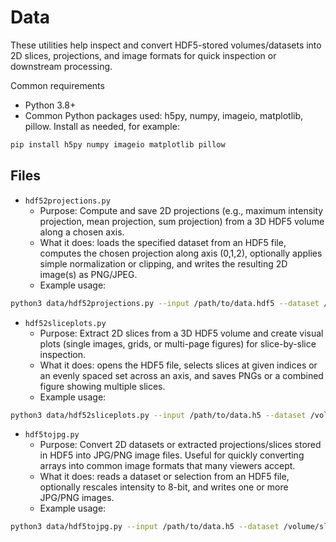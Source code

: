# Data

These utilities help inspect and convert HDF5-stored volumes/datasets into 2D slices, projections, and image formats for quick inspection or downstream processing. 

Common requirements
- Python 3.8+
- Common Python packages used: h5py, numpy, imageio, matplotlib, pillow. Install as needed, for example:

```bash
pip install h5py numpy imageio matplotlib pillow
```

## Files

- `hdf52projections.py`
  - Purpose: Compute and save 2D projections (e.g., maximum intensity projection, mean projection, sum projection) from a 3D HDF5 volume along a chosen axis.
  - What it does: loads the specified dataset from an HDF5 file, computes the chosen projection along axis (0,1,2), optionally applies simple normalization or clipping, and writes the resulting 2D image(s) as PNG/JPEG.
  - Example usage:

```bash
python3 data/hdf52projections.py --input /path/to/data.hdf5 --dataset /volume --axis 0 --method max --out /out/dir/proj_axis0.png
```

- `hdf52sliceplots.py`
  - Purpose: Extract 2D slices from a 3D HDF5 volume and create visual plots (single images, grids, or multi-page figures) for slice-by-slice inspection.
  - What it does: opens the HDF5 file, selects slices at given indices or an evenly spaced set across an axis, and saves PNGs or a combined figure showing multiple slices.
  - Example usage:

```bash
python3 data/hdf52sliceplots.py --input /path/to/data.h5 --dataset /volume --axis 2 --slices 10,20,30 --out-dir /out/slices
```

- `hdf5tojpg.py`
  - Purpose: Convert 2D datasets or extracted projections/slices stored in HDF5 into JPG/PNG image files. Useful for quickly converting arrays into common image formats that many viewers accept.
  - What it does: reads a dataset or selection from an HDF5 file, optionally rescales intensity to 8-bit, and writes one or more JPG/PNG images.
  - Example usage:

```bash
python3 data/hdf5tojpg.py --input /path/to/data.h5 --dataset /volume/slice_000 --out /out/img000.jpg
```
